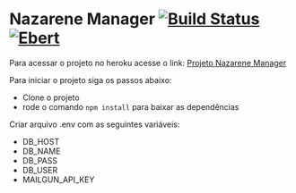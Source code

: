 # Nazarene Manager [![Build Status](https://travis-ci.org/equipe-x/nazarene-manager.svg?branch=master)](https://travis-ci.org/equipe-x/nazarene-manager) [![Ebert](https://ebertapp.io/github/equipe-x/nazarene-manager.svg)](https://ebertapp.io/github/equipe-x/nazarene-manager)

Para acessar o projeto no heroku acesse o link:
[Projeto Nazarene Manager](https://nazarene-staging.herokuapp.com)

Para iniciar o projeto siga os passos abaixo:

  - Clone o projeto
  - rode o comando `npm install` para baixar as dependências

Criar arquivo .env com as seguintes variáveis:
 - DB_HOST
 - DB_NAME
 - DB_PASS
 - DB_USER
 - MAILGUN_API_KEY
